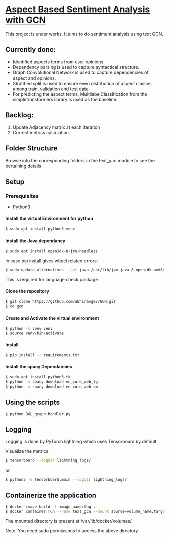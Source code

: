 # [Aspect Based Sentiment Analysis with GCN](https://github.com/abhinavg97/GCN)



This project is under works. It aims to do sentiment analysis using text GCN.

## Currently done:

*   Identified aspects terms from user opinions.
*   Dependency parsing is used to capture syntactical structure.
*   Graph Convolutional Network is used to capture dependencies of aspect and opinions.
*   Stratified split is used to ensure even distribution of aspect classes among train, validation and test data
*   For predicting the aspect terms, MultilabelClassification from the simpletransformers library is used as the baseline.

## Backlog:

1.  Update Adjacency matrix at each iteration
2.  Correct metrics calculation

## Folder Structure

Browse into the corresponding folders in the text_gcn module to see the pertaining details

## Setup

### Prerequisites

- Python3

#### Install the virtual Environment for python
```bash
$ sudo apt install python3-venv
```

#### Install the Java dependancy
```bash
$ sudo apt install openjdk-8-jre-headless
```

In case pip install gives wheel related errors:
```bash
$ sudo update-alternatives --set java /usr/lib/jvm java-8-openjdk-amd64/jre/bin/java 
```
This is required for language check package

#### Clone the repository
```bash
$ git clone https://github.com/abhinavg97/GCN.git
$ cd gcn
```

#### Create and Activate the virtual environment
```bash
$ python -m venv venv
$ source venv/bin/activate
```

#### Install
```bash
$ pip install -r requirements.txt
```

#### Install the spacy Dependancies
```bash
$ sudo apt install python3-tk
$ python -m spacy download en_core_web_lg 
$ python -m spacy download en_core_web_sm
```

## Using the scripts

```bash
$ python DGL_graph_handler.py
```

## Logging

Logging is done by PyTorch lightning which uses Tensorboard by default.

Visualize the metrics:

```bash
$ tensorboard --logdir lightning_logs/
```
or
```bash
$ python3 -m tensorboard.main --logdir lightning_logs/
```

## Containerize the application

```bash
$ docker image build -t image_name:tag .
$ docker container run --name text_gcn --mount source=volume_name,target=/usr/src/app image_name:tag
```

The mounted directory is present at /var/lib/docker/volumes/

Note: You need sudo permissions to access the above directory
